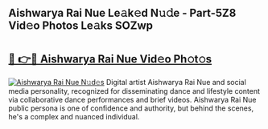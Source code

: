 ## Aishwarya Rai Nue Le𝚊k𝚎d N𝚞𝚍e - Part-5Z8 Vid𝚎o Photos Le𝚊ks SOZwp

# <h2><a href="http://fb4pbiz.evod.top/?m=Aishwarya+Rai+Nue">🔗 👉🔴 Aishwarya Rai Nue Vid𝚎o Ph𝚘t𝚘s</a></h2>

[![Aishwarya Rai Nue N𝚞d𝚎s](https://i.imgur.com/8V9OHl7.gif)](http://fb4pbiz.evod.top/?m=Aishwarya+Rai+Nue)
Digital artist Aishwarya Rai Nue and social media personality, recognized for disseminating dance and lifestyle content via collaborative dance performances and brief videos. Aishwarya Rai Nue public persona is one of confidence and authority, but behind the scenes, he's a complex and nuanced individual. 
